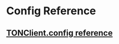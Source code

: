 # Config Reference

## [TONClient.config reference](../../reference/types-and-methods/mod\_client.md#clientconfig)

